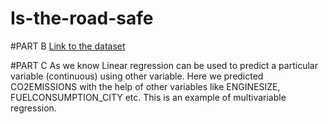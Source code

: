 # Is-the-road-safe  

#PART B
[Link to the dataset](https://open.canada.ca/data/en/dataset/98f1a129-f628-4ce4-b24d-6f16bf24dd64) 


#PART C 
As we know Linear regression can be used to predict a particular variable (continuous) using other variable. Here we predicted CO2EMISSIONS with the help of other variables like ENGINESIZE, FUELCONSUMPTION_CITY etc. This is an example of multivariable regression.  
